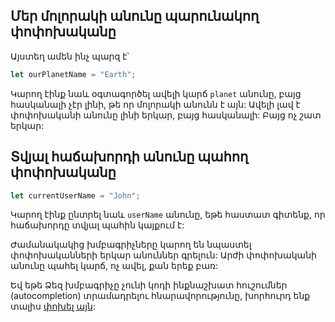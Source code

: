## Մեր մոլորակի անունը պարունակող փոփոխականը

Այստեղ ամեն ինչ պարզ է՝

```js
let ourPlanetName = "Earth";
```

Կարող էինք նաև օգտագործել ավելի կարճ `planet` անունը, բայց հասկանալի չէր լինի, թե որ մոլորակի անունն է այն: Ավելի լավ է փոփոխականի անունը լինի երկար, բայց հասկանալի: Բայց ոչ շատ երկար:

## Տվյալ հաճախորդի անունը պահող փոփոխականը

```js
let currentUserName = "John";
```

Կարող էինք ընտրել նաև `userName` անունը, եթե հաստատ գիտենք, որ հաճախորդը տվյալ պահին կայքում է:

Ժամանակակից խմբագրիչները կարող են նպաստել փոփոխականների երկար անուններ գրելուն: Արժի փոփոխականի անունը պահել կարճ, ոչ ավել, քան երեք բառ:

Եվ եթե Ձեզ խմբագրիչը չունի կոդի ինքնաշխատ հուշումներ (autocompletion) տրամադրելու հնարավորությունը, խորհուրդ ենք տալիս [փոխել այն](/code-editors):
